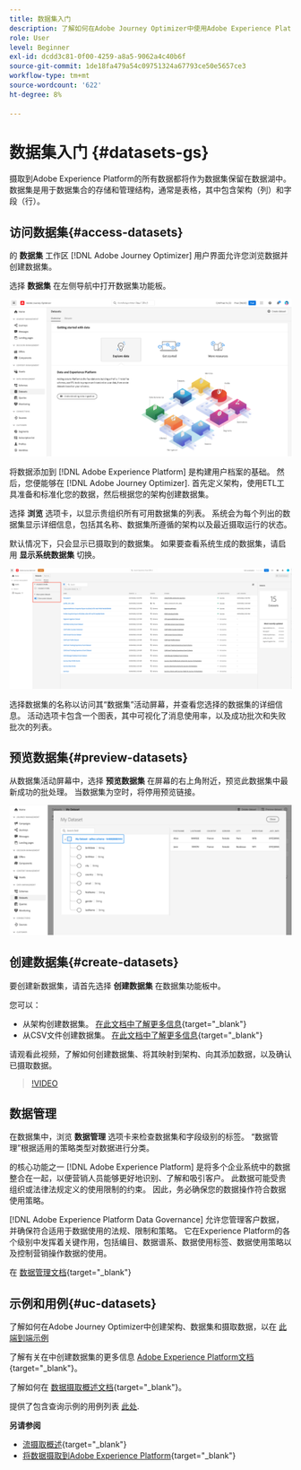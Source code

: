 ```yaml
---
title: 数据集入门
description: 了解如何在Adobe Journey Optimizer中使用Adobe Experience Platform数据集
role: User
level: Beginner
exl-id: dcdd3c81-0f00-4259-a8a5-9062a4c40b6f
source-git-commit: 1de18fa479a54c09751324a67793ce50e5657ce3
workflow-type: tm+mt
source-wordcount: '622'
ht-degree: 8%

---
```


# 数据集入门 {#datasets-gs}

摄取到Adobe Experience Platform的所有数据都将作为数据集保留在数据湖中。 数据集是用于数据集合的存储和管理结构，通常是表格，其中包含架构（列）和字段（行）。

## 访问数据集{#access-datasets}

的 **数据集** 工作区 [!DNL Adobe Journey Optimizer] 用户界面允许您浏览数据并创建数据集。

选择 **数据集** 在左侧导航中打开数据集功能板。

![](assets/datasets-home.png)

将数据添加到 [!DNL Adobe Experience Platform] 是构建用户档案的基础。 然后，您便能够在 [!DNL Adobe Journey Optimizer]. 首先定义架构，使用ETL工具准备和标准化您的数据，然后根据您的架构创建数据集。

选择 **浏览** 选项卡，以显示贵组织所有可用数据集的列表。 系统会为每个列出的数据集显示详细信息，包括其名称、数据集所遵循的架构以及最近摄取运行的状态。

默认情况下，只会显示已摄取到的数据集。 如果要查看系统生成的数据集，请启用 **显示系统数据集** 切换。

![](assets/ajo-system-datasets.png)

选择数据集的名称以访问其“数据集”活动屏幕，并查看您选择的数据集的详细信息。 活动选项卡包含一个图表，其中可视化了消息使用率，以及成功批次和失败批次的列表。

## 预览数据集{#preview-datasets}

从数据集活动屏幕中，选择 **预览数据集** 在屏幕的右上角附近，预览此数据集中最新成功的批处理。 当数据集为空时，将停用预览链接。

![](assets/dataset-preview.png)


## 创建数据集{#create-datasets}

要创建新数据集，请首先选择 **创建数据集** 在数据集功能板中。

您可以：

* 从架构创建数据集。 [在此文档中了解更多信息](https://experienceleague.adobe.com/docs/experience-platform/catalog/datasets/user-guide.html?lang=en#schema){target=&quot;_blank&quot;}
* 从CSV文件创建数据集。 [在此文档中了解更多信息](https://experienceleague.adobe.com/docs/experience-platform/ingestion/tutorials/map-a-csv-file.html?lang=zh-Hans){target=&quot;_blank&quot;}

请观看此视频，了解如何创建数据集、将其映射到架构、向其添加数据，以及确认已摄取数据。

>[!VIDEO](https://video.tv.adobe.com/v/334293?quality=12)

## 数据管理

在数据集中，浏览 **数据管理** 选项卡来检查数据集和字段级别的标签。 “数据管理”根据适用的策略类型对数据进行分类。

的核心功能之一 [!DNL Adobe Experience Platform] 是将多个企业系统中的数据整合在一起，以便营销人员能够更好地识别、了解和吸引客户。 此数据可能受贵组织或法律法规定义的使用限制的约束。 因此，务必确保您的数据操作符合数据使用策略。

[!DNL Adobe Experience Platform Data Governance] 允许您管理客户数据，并确保符合适用于数据使用的法规、限制和策略。 它在Experience Platform的各个级别中发挥着关键作用，包括编目、数据谱系、数据使用标签、数据使用策略以及控制营销操作数据的使用。

在 [数据管理文档](https://experienceleague.adobe.com/docs/experience-platform/data-governance/labels/user-guide.html){target=&quot;_blank&quot;}

## 示例和用例{#uc-datasets}

了解如何在Adobe Journey Optimizer中创建架构、数据集和摄取数据，以在 [此端到端示例](../segment/creating-test-profiles.md)

了解有关在中创建数据集的更多信息 [Adobe Experience Platform文档](https://experienceleague.adobe.com/docs/experience-platform/catalog/datasets/overview.html){target=&quot;_blank&quot;}。

了解如何在 [数据摄取概述文档](https://experienceleague.adobe.com/docs/experience-platform/ingestion/home.html?lang=zh-Hans){target=&quot;_blank&quot;}。

提供了包含查询示例的用例列表 [此处](../start/datasets-query-examples.md).

**另请参阅**

* [流摄取概述](https://experienceleague.adobe.com/docs/experience-platform/ingestion/streaming/overview.html?lang=zh-Hans){target=&quot;_blank&quot;}
* [将数据摄取到Adobe Experience Platform](https://experienceleague.adobe.com/docs/experience-platform/ingestion/tutorials/ingest-batch-data.html){target=&quot;_blank&quot;}
